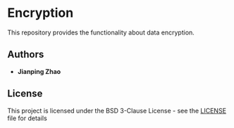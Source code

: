 # Encryption

This repository provides the functionality about data encryption.

## Authors

* **Jianping Zhao**

## License

This project is licensed under the BSD 3-Clause License - see the [LICENSE](LICENSE) file for details
